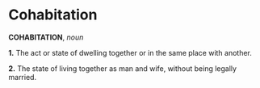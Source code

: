 # Cohabitation

**COHABITATION**, _noun_

**1.** The act or state of dwelling together or in the same place with another.

**2.** The state of living together as man and wife, without being legally married.